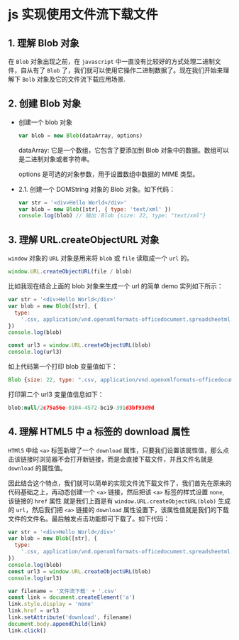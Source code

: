 <!--
 * @Description: JavaScript文件
 * @Author: xiehuaqiang
 * @FilePath: \kaka-blog\src\docs\kaka\js\js实现使用文件流下载文件.md
 * @Date: 2021-07-25 11:19:22
 * @LastEditTime: 2021-07-31 17:00:04
-->

# js 实现使用文件流下载文件

## 1. 理解 Blob 对象

在 `Blob` 对象出现之前，在 `javascript` 中一直没有比较好的方式处理二进制文件，自从有了 `Blob` 了，我们就可以使用它操作二进制数据了。现在我们开始来理解下 `Bolb` 对象及它的文件流下载应用场景.

## 2. 创建 Blob 对象

- 创建一个 blob 对象

  ```js
  var blob = new Blob(dataArray, options)
  ```

  dataArray: 它是一个数组，它包含了要添加到 Blob 对象中的数据。数组可以是二进制对象或者字符串。

  options 是可选的对象参数，用于设置数组中数据的 MIME 类型。

- 2.1. 创建一个 DOMString 对象的 Blob 对象。如下代码：

  ```js
  var str = '<div>Hello World</div>'
  var blob = new Blob([str], { type: 'text/xml' })
  console.log(blob) // 输出：Blob {size: 22, type: "text/xml"}
  ```

## 3. 理解 URL.createObjectURL 对象

`window` 对象的 `URL` 对象是用来将 `blob` 或 `file` 读取成一个 `url` 的。

```js
window.URL.createObjectURL(file / blob)
```

比如我现在结合上面的 blob 对象来生成一个 url 的简单 demo 实列如下所示：

```js
var str = '<div>Hello World</div>'
var blob = new Blob([str], {
  type:
    '.csv, application/vnd.openxmlformats-officedocument.spreadsheetml.sheet, application/vnd.ms-excel'
})
console.log(blob)

const url3 = window.URL.createObjectURL(blob)
console.log(url3)
```

如上代码第一个打印 blob 变量值如下：

```js
Blob {size: 22, type: ".csv, application/vnd.openxmlformats-officedocument.spreadsheetml.sheet, application/vnd.ms-excel"}
```

打印第二个 url3 变量值信息如下：

```js
blob:null/2c75a56e-0104-4572-bc19-391d3bf93d9d
```

## 4. 理解 HTML5 中 a 标签的 download 属性

`HTMl5` 中给 `<a>` 标签新增了一个 `download` 属性，只要我们设置该属性值，那么点击该链接时浏览器不会打开新链接，而是会直接下载文件，并且文件名就是 `download` 的属性值。

因此结合这个特点，我们就可以简单的实现文件流下载文件了，我们首先在原来的代码基础之上，再动态创建一个 `<a>` 链接，然后把该 `<a>` 标签的样式设置 `none`, 该链接的 `href` 属性 就是我们上面是有 `window.URL.createObjectURL(blob)` 生成的 `url`，然后我们把 `<a>` 链接的 `download` 属性设置下，该属性值就是我们的下载文件的文件名。最后触发点击功能即可下载了。如下代码：

```js
var str = '<div>Hello World</div>'
var blob = new Blob([str], {
  type:
    '.csv, application/vnd.openxmlformats-officedocument.spreadsheetml.sheet, application/vnd.ms-excel'
})
console.log(blob)
const url3 = window.URL.createObjectURL(blob)
console.log(url3)

var filename = '文件流下载' + '.csv'
const link = document.createElement('a')
link.style.display = 'none'
link.href = url3
link.setAttribute('download', filename)
document.body.appendChild(link)
link.click()
```

<!-- [阅读原文](https://www.cnblogs.com/tugenhua0707/p/11188117.html) -->
